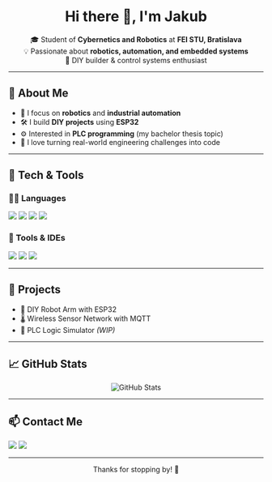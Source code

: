 <h1 align="center">Hi there 👋, I'm Jakub</h1>

<p align="center">
🎓 Student of <strong>Cybernetics and Robotics</strong> at <strong>FEI STU, Bratislava</strong><br>
💡 Passionate about <strong>robotics, automation, and embedded systems</strong><br>
🔧 DIY builder & control systems enthusiast
</p>

---

## 🧠 About Me

- 🤖 I focus on **robotics** and **industrial automation**
- 🛠️ I build **DIY projects** using **ESP32**
- ⚙️ Interested in **PLC programming** (my bachelor thesis topic)
- 📐 I love turning real-world engineering challenges into code

---

## 🚀 Tech & Tools

### 🧑‍💻 Languages

<p>
  <img src="https://img.shields.io/badge/C-00599C?style=for-the-badge&logo=c&logoColor=white"/>
  <img src="https://img.shields.io/badge/C++-00599C?style=for-the-badge&logo=cplusplus&logoColor=white"/>
  <img src="https://img.shields.io/badge/MATLAB-0076A8?style=for-the-badge&logo=mathworks&logoColor=white"/>
  <img src="https://img.shields.io/badge/Python-3776AB?style=for-the-badge&logo=python&logoColor=white"/>
</p>

### 🧰 Tools & IDEs

<p>
  <img src="https://img.shields.io/badge/VS%20Code-007ACC?style=for-the-badge&logo=visualstudiocode&logoColor=white"/>
  <img src="https://img.shields.io/badge/CLion-000000?style=for-the-badge&logo=clion&logoColor=white"/>
  <img src="https://img.shields.io/badge/ESP32-E7352C?style=for-the-badge&logo=espressif&logoColor=white"/>
</p>

---

## 📂 Projects

- 🔧 DIY Robot Arm with ESP32
- 🌡️ Wireless Sensor Network with MQTT
- 🚦 PLC Logic Simulator *(WIP)*

---

## 📈 GitHub Stats

<p align="center">
  <img src="https://github-readme-stats.vercel.app/api?username=yourusername&show_icons=true&theme=default" alt="GitHub Stats">
</p>

---

## 📫 Contact Me

<p>
  <a href="https://linkedin.com/in/your-link"><img src="https://img.shields.io/badge/LinkedIn-blue?style=for-the-badge&logo=linkedin&logoColor=white"/></a>
  <a href="mailto:your@email.com"><img src="https://img.shields.io/badge/Email-D14836?style=for-the-badge&logo=gmail&logoColor=white"/></a>
</p>

---

<p align="center">Thanks for stopping by! 🚀</p>
